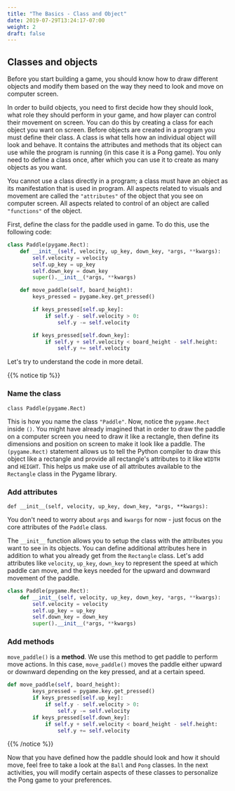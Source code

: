```yaml
---
title: "The Basics - Class and Object"
date: 2019-07-29T13:24:17-07:00
weight: 2
draft: false
---
```


## Classes and objects

Before you start building a game, you should know how to draw different objects and modify them based on the way they need to look and move on computer screen.

In order to build objects, you need to first decide how they should look, what role they should perform in your game, and how player can control their movement on screen. You can do this by creating a class for each object you want on screen.
Before objects are created in a program you must define their class. A class is what tells how an individual object will look and behave. It contains the attributes and methods that its object can use while the program is running (in this case it is a Pong game). You only need to define a class once, after which you can use it to create as many objects as you want.

You cannot use a class directly in a program; a class must have an object as its manifestation that is used in program.
All aspects related to visuals and movement are called the `"attributes"` of the object that you see on computer screen. 
All aspects related to control of an object are called `"functions"` of the object. 

First, define the class for the paddle used in game. To do this, use the following code:

```python
class Paddle(pygame.Rect):
    def __init__(self, velocity, up_key, down_key, *args, **kwargs):
        self.velocity = velocity
        self.up_key = up_key
        self.down_key = down_key
        super().__init__(*args, **kwargs)

    def move_paddle(self, board_height):
        keys_pressed = pygame.key.get_pressed()

        if keys_pressed[self.up_key]:
            if self.y - self.velocity > 0:
                self.y -= self.velocity

        if keys_pressed[self.down_key]:
            if self.y + self.velocity < board_height - self.height:
                self.y += self.velocity
```

Let's try to understand the code in more detail.

{{% notice tip %}}

### Name the class

`class Paddle(pygame.Rect)`

This is how you name the class `"Paddle"`. Now, notice the `pygame.Rect` inside `()`. You might have already imagined that in order to draw the paddle on a computer screen you need to draw it like a rectangle, then define its dimensions and position on screen to make it look like a paddle. The `(pygame.Rect)` statement allows us to tell the Python compiler to draw this object like a rectangle and provide all rectangle's attributes to it like `WIDTH` and `HEIGHT`. This helps us make use of all attributes available to the `Rectangle` class in the Pygame library. 

### Add attributes

`def __init__(self, velocity, up_key, down_key, *args, **kwargs):`

You don't need to worry about `args` and `kwargs` for now - just focus on the core attributes of the `Paddle` class.

The `__init__` function allows you to setup the class with the attributes you want to see in its objects. You can define additional attributes here in addition to what you already get from the `Rectangle` class. Let's add attributes like `velocity`, `up_key`, `down_key` to represent the speed at which paddle can move, and the keys needed for the upward and downward movement of the paddle. 

```python
class Paddle(pygame.Rect):
    def __init__(self, velocity, up_key, down_key, *args, **kwargs):
        self.velocity = velocity
        self.up_key = up_key
        self.down_key = down_key
        super().__init__(*args, **kwargs)
```
### Add methods

`move_paddle()` is a **method**.  We use this method to get paddle to perform move actions. In this case, `move_paddle()` moves the paddle either upward or downward depending on the key pressed, and at a certain speed.

```python
def move_paddle(self, board_height):
        keys_pressed = pygame.key.get_pressed()
        if keys_pressed[self.up_key]:
            if self.y - self.velocity > 0:
                self.y -= self.velocity
        if keys_pressed[self.down_key]:
            if self.y + self.velocity < board_height - self.height:
                self.y += self.velocity
```

{{% /notice %}}

Now that you have defined how the paddle should look and how it should move, feel free to take a look at the `Ball` and `Pong` classes. In the next activities, you will modify certain aspects of these classes to personalize the Pong game to your preferences.
